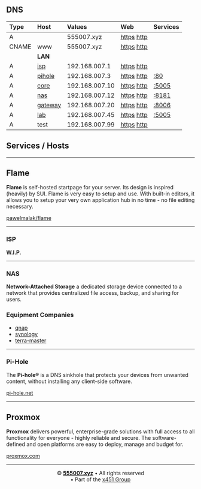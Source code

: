 ## DNS

| Type         | Host                 | Values         | Web                                                                    | Services |
| :----------- | :------------------- | :------------- | :--------------------------------------------------------------------- | :------- |
| A            |                      | 555007.xyz     | [https](https://555007.xyz) [http](http://555007.xyz)                  |
| CNAME        | www                  | 555007.xyz     | [https](https://www.555007.xyz) [http](http://www.555007.xyz)          |
|              | **LAN**              |
| A            | [isp](/#isp)         | 192.168.007.1  | [https](https://isp.555007.xyz)      [http](http://isp.555007.xyz)     |
| A            | [pihole](/#pi-hole)  | 192.168.007.3  | [https](https://pihole.555007.xyz)   [http](http://pihole.555007.xyz)  | [:80](http://pihole.555007.xyz/admin)    |
| A            | [core](/#proxmox)    | 192.168.007.10 | [https](https://core.555007.xyz)     [http](http://core.555007.xyz)    | [:5005](http://core.555007.xyz:5005)     |
| A            | [nas](/#nas)         | 192.168.007.12 | [https](https://nas.555007.xyz)      [http](http://nas.555007.xyz)     | [:8181](https://nas.555007.xyz:8181)     |
| A            | [gateway](/#proxmox) | 192.168.007.20 | [https](https://gateway.555007.xyz)  [http](http://gateway.555007.xyz) | [:8006](https://gateway.555007.xyz:8006) |
| A            | [lab](/#flame)       | 192.168.007.45 | [https](https://lab.555007.xyz)      [http](http://lab.555007.xyz)     | [:5005](http://lab.555007.xyz:5005)      |
| A            | test                 | 192.168.007.99 | [https](https://test.555007.xyz)     [http](http://test.555007.xyz)    |



## Services / Hosts

---

## Flame
**Flame** is self-hosted startpage for your server. Its design is inspired (heavily) by SUI. Flame is very easy to setup and use. With built-in editors, it allows you to setup your very own application hub in no time - no file editing necessary.

[pawelmalak/flame](https://github.com/pawelmalak/flame)

---

### ISP
**W.I.P.**

---

### NAS
**Network-Attached Storage** a dedicated storage device connected to a network that provides centralized file access, backup, and sharing for users.

### Equipment Companies

- [qnap](https://www.qnap.com/en-us)
- [synology](https://www.synology.com/en-ca)
- [terra-master](https://www.terra-master.com/global/)

---

### Pi-Hole
The **Pi-hole®** is a DNS sinkhole that protects your devices from unwanted content, without installing any client-side software.

[pi-hole.net](https://pi-hole.net/)

---

## Proxmox
**Proxmox** delivers powerful, enterprise-grade solutions with full access to all functionality for everyone - highly reliable and secure.
The software-defined and open platforms are easy to deploy, manage and budget for.

[proxmox.com](https://www.proxmox.com/en/)

---
<p align="center">&copy; <b><a href="https://555007.xyz">555007.xyz</a></b> • All rights reserved<br> • Part of the <a href="http://x451.net">x451 Group</a></p>
